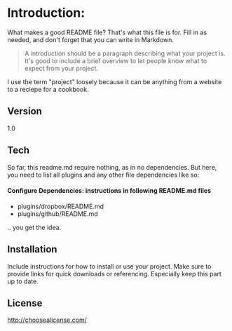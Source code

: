 Introduction:
=============

What makes a good README file?  That's what this file is for.  Fill in as needed, and don't forget that you can write in Markdown.

> A introduction should be a paragraph describing what your project is.  It's good to include a brief overview to let people know what to expect from your project.

I use the term "project" loosely because it can be anything from a website to a reciepe for a cookbook.

Version
-------
1.0

Tech
-----

So far, this readme.md require nothing, as in no dependencies.  But here, you need to list all plugins and any other file dependencies like so:

#### Configure Dependencies:  instructions in following README.md files

* plugins/dropbox/README.md
* plugins/github/README.md

.. you get the idea.

Installation
-------------
Include instructions for how to install or use your project.  Make sure to provide links for quick downloads or referencing.  Especially keep this part up to date.

License
-------
http://choosealicense.com/




